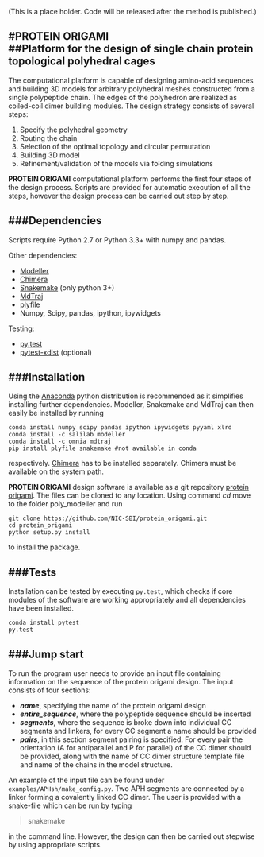 (This is a place holder. Code will be released after the method is published.)

#**PROTEIN ORIGAMI**                                 
##Platform for the design of single chain protein topological polyhedral cages 
---------------------------------------
The computational platform is capable of designing amino-acid sequences and building 3D models for arbitrary polyhedral meshes constructed from a single polypeptide chain. The edges of the polyhedron are realized as coiled-coil dimer building modules. The design strategy consists of several steps:

1. Specify the polyhedral geometry
2. Routing the chain
3. Selection of  the optimal topology and circular permutation 
4. Building 3D model 
5. Refinement/validation of the models via folding simulations 

**PROTEIN ORIGAMI** computational platform performs the first four steps of the design process. Scripts are provided for automatic execution of all the steps, however the design process can be carried out step by step.

###**Dependencies**
---------------------------------------
Scripts require Python 2.7 or Python 3.3+ with numpy and pandas.

Other dependencies:

* [Modeller](https://salilab.org/modeller/)
* [Chimera](https://www.cgl.ucsf.edu/chimera)
* [Snakemake](https://bitbucket.org/snakemake/snakemake/wiki/Home) (only python 3+)
* [MdTraj](http://mdtraj.org)
* [plyfile](https://github.com/dranjan/python-plyfile)
* Numpy, Scipy, pandas, ipython, ipywidgets

Testing:

* [py.test](http://docs.pytest.org/en/latest/)
* [pytest-xdist](https://pypi.python.org/pypi/pytest-xdist) (optional)

###**Installation**
---------------------------------------
Using the [Anaconda](https://docs.continuum.io/anaconda/install) python distribution is recommended as it simplifies installing further dependencies. Modeller, Snakemake and MdTraj can then easily be installed by running

	

	conda install numpy scipy pandas ipython ipywidgets pyyaml xlrd
	conda install -c salilab modeller
	conda install -c omnia mdtraj 
	pip install plyfile snakemake #not available in conda


respectively. [Chimera](https://www.cgl.ucsf.edu/chimera/download.html) has to be installed separately. Chimera must be available on the system path.

**PROTEIN ORIGAMI** design software is available as a git repository [protein origami](https://github.com/NIC-SBI/protein_origami). The files can be cloned to any location. Using command *cd* move to the folder poly_modeller and run 

	git clone https://github.com/NIC-SBI/protein_origami.git	
	cd protein_origami
	python setup.py install

to install the package.

###**Tests**
---------------------------------------
Installation can be tested by executing `py.test`, which checks if core modules of the software are working appropriately and all dependencies have been installed.

	conda install pytest
	py.test	

###**Jump start**
---------------------------------------
To run the program user needs to provide an input file containing information on the sequence of the protein origami design. The input consists of four sections:

* **_name_**, specifying the name of the protein origami design 
* **_entire\_sequence_**, where the polypeptide sequence should be inserted 
* **_segments_**, where the sequence is broke down into individual CC segments and linkers, for every CC segment a name should be provided
* **_pairs_**, in this section segment pairing is specified. For every pair the orientation (A for antiparallel and P for parallel) of the CC dimer should be provided, along with the name of CC dimer structure template file and name of the chains in the model structure.

An example of the input file can be found under `examples/APHsh/make_config.py`. Two APH segments are connected by a linker forming a covalently linked CC dimer. 
The user is provided with a snake-file which can be run by typing

>snakemake 

in the command line. However, the design can then be carried out stepwise by using appropriate scripts. 
